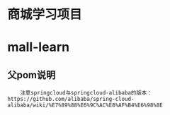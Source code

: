 # 商城学习项目

# mall-learn
## 父pom说明
```text
    注意springcloud与springcloud-alibaba的版本：https://github.com/alibaba/spring-cloud-alibaba/wiki/%E7%89%88%E6%9C%AC%E8%AF%B4%E6%98%8E
```
